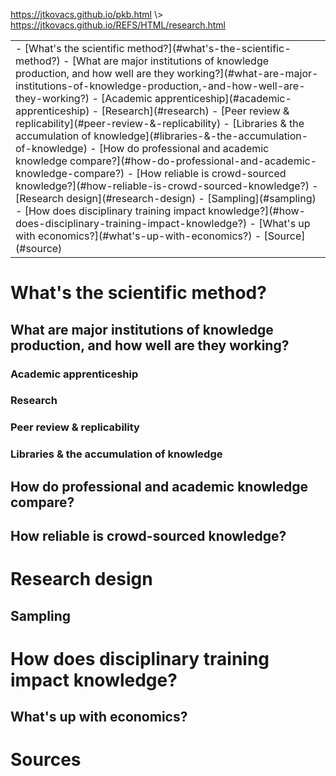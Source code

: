 <p id="path"><a href="../../pkb.html">https://jtkovacs.github.io/pkb.html</a> \> <a href="https://jtkovacs.github.io/REFS/HTML/research.html">https://jtkovacs.github.io/REFS/HTML/research.html</a></p><table class="TOC"><tr><td>- [What's the scientific method?](#what's-the-scientific-method?)
	- [What are major institutions of knowledge production, and how well are they working?](#what-are-major-institutions-of-knowledge-production,-and-how-well-are-they-working?)
		- [Academic apprenticeship](#academic-apprenticeship)
		- [Research](#research)
		- [Peer review & replicability](#peer-review-&-replicability)
		- [Libraries & the accumulation of knowledge](#libraries-&-the-accumulation-of-knowledge)
	- [How do professional and academic knowledge compare?](#how-do-professional-and-academic-knowledge-compare?)
	- [How reliable is crowd-sourced knowledge?](#how-reliable-is-crowd-sourced-knowledge?)
- [Research design](#research-design)
	- [Sampling](#sampling)
- [How does disciplinary training impact knowledge?](#how-does-disciplinary-training-impact-knowledge?)
	- [What's up with economics?](#what's-up-with-economics?)
- [Source](#source)
</td></tr></table>

# What's the scientific method?



## What are major institutions of knowledge production, and how well are they working?

### Academic apprenticeship

### Research

### Peer review & replicability

### Libraries & the accumulation of knowledge



## How do professional and academic knowledge compare?

## How reliable is crowd-sourced knowledge?



# Research design

## Sampling


    
# How does disciplinary training impact knowledge?

## What's up with economics?



# Sources